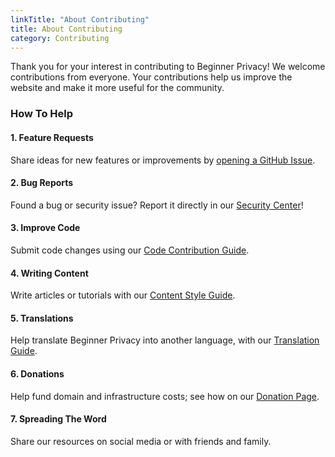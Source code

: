```yaml
---
linkTitle: "About Contributing"
title: About Contributing
category: Contributing
---
```

Thank you for your interest in contributing to Beginner Privacy! We welcome contributions from everyone. Your contributions help us improve the website and make it more useful for the community.

### How To Help
#### 1. Feature Requests
Share ideas for new features or improvements by [opening a GitHub Issue](https://github.com/beginnerprivacy/beginnerprivacy.github.io/issues).

#### 2. Bug Reports
Found a bug or security issue? Report it directly in our [Security Center](https://github.com/beginnerprivacy/beginnerprivacy.github.io/security)!

#### 3. Improve Code
Submit code changes using our [Code Contribution Guide](../improve-code).

#### 4. Writing Content
Write articles or tutorials with our [Content Style Guide](../write-content).

#### 5. Translations
Help translate Beginner Privacy into another language, with our [Translation Guide](../translate).

#### 6. Donations
Help fund domain and infrastructure costs; see how on our [Donation Page](../donate).

#### 7. Spreading The Word
Share our resources on social media or with friends and family.